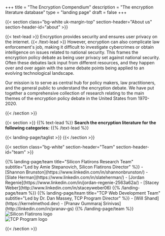 +++
title = "The Encryption Compendium"
description = "The encryption literature database"
type = "landing page"
draft = false
+++

<!-- About -->

{{< section
  class="bg-white uk-margin-top"
  section-header="About us"
  section-header-id="about" >}}

<p>
  {{< text-lead >}}
  Encryption provides security and ensures user privacy on the internet.
  {{< /text-lead >}}
  However, encryption can also complicate law enforcement's job, making it difficult to investigate cybercrimes or obtain intelligence on issues related to national security. This frames the encryption policy debate as being user privacy set against national security. Often these debates lack input from different resources, and they happen over and over again with the same debate points being applied to an evolving technological landscape.
</p>

<p>
  Our mission is to serve as central hub for policy makers, law practitioners, and the general public to understand the encryption debate. We have put together a comprehensive collection of research relating to the main themes of the encryption policy debate in the United States from 1970-2020.
</p>

{{< /section >}}

<!-- Tag search -->
{{< section >}}
{{% text-lead %}}
**Search the encryption literature for the following categories:**
{{% /text-lead %}}

{{< landing-page/taglist >}}
{{< /section >}}

<!-- Team -->

{{< section
  class="bg-white"
  section-header="Team"
  section-header-id="team" >}}

<div class="uk-child-width-1-2@m uk-margin-top uk-grid-large uk-text-middle" uk-grid>
  {{% landing-page/team
    title="Silicon Flatirons Research Team"
    subtitle="Led by Amie Stepanovich, Silicon Flatirons Director" %}}
  - [Shannon Brunston](https://www.linkedin.com/in/shannonbrunston/)
  - [Slate Herman](https://www.linkedin.com/in/slateherman/)
  - [Jordan Regenie](https://www.linkedin.com/in/jordan-regenie-2563a62a/)
  - [Stacey Weber](http://www.linkedin.com/in/staceyweber06)
  {{% /landing-page/team %}}
  {{% landing-page/team
    title="TCP Web Development Team"
    subtitle="Led by Dr. Dan Massey, TCP Program Director" %}}
  - [Will Shand](https://kernelmethod.dev)
  - [Pranav Gummaraj Srinivas](http://linkedin.com/in/pranav-gs)
  {{% /landing-page/team %}}

  <div class="uk-margin-remove-top uk-flex uk-flex-middle">
    <img
      src="/img/silicon_flatirons_logo.gif"
      alt="Silicon Flatirons logo">
  </div>

  <div class="uk-margin-remove-top uk-flex uk-flex-middle">
    <img
      src="/img/tcp_logo.png"
      alt="TCP Program logo">
  </div>

</div>

{{< /section >}}
